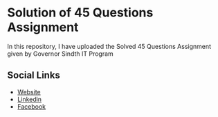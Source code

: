 
# Solution of 45 Questions Assignment 

In this repository, I have uploaded the Solved 45 Questions Assignment given by Governor Sindth IT Program




## Social Links

 - [Website](https://faizanscommunit.pythonanywhere.com/)
 - [Linkedin](https://www.linkedin.com/in/mfaizan286/)
 - [Facebook](https://www.facebook.com/profile.php?id=61550534061105)

